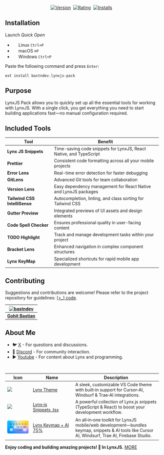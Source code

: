 <p align="center">
  <a href="https://marketplace.visualstudio.com/items?itemName=bastndev.lynxjs-pack"><img src="https://vsmarketplacebadges.dev/version-short/bastndev.lynxjs-pack.jpg?style=for-the-badge&colorA=009945&colorB=EEEEEE&color=000000&label=VERSION" alt="Version"></a>&nbsp;
  <a href="https://marketplace.visualstudio.com/items?itemName=bastndev.lynxjs-pack"><img src="https://vsmarketplacebadges.dev/rating-short/bastndev.lynxjs-pack.jpg?style=for-the-badge&colorA=009945&colorB=EEEEEE&color=000000&label=Rating" alt="Rating"></a>&nbsp;
  <a href="https://marketplace.visualstudio.com/items?itemName=bastndev.lynxjs-pack"><img src="https://vsmarketplacebadges.dev/installs-short/bastndev.lynxjs-pack.jpg?style=for-the-badge&colorA=009945&colorB=EEEEEE&color=000000&label=Installs" alt="Installs"></a>&nbsp;
</p>

## Installation

Launch _Quick Open_

- <img src="https://www.kernel.org/theme/images/logos/favicon.png" width=16 height=16/> Linux `Ctrl+P`
- <img src="https://developer.apple.com/favicon.ico" width=16 height=16/> macOS `⌘P`
- <img src="https://www.microsoft.com/favicon.ico" width=16 height=16/> Windows `Ctrl+P`

Paste the following command and press `Enter`:

```
ext install bastndev.lynxjs-pack
```

## Purpose

LynxJS Pack allows you to quickly set up all the essential tools for working with LynxJS. With a single click, you get everything you need to start building applications fast—no manual configuration required.

## Included Tools

| Tool                          | Benefit                                                            |
| ----------------------------- | ------------------------------------------------------------------ |
| **Lynx JS Snippets**          | Time-saving code snippets for LynxJS, React Native, and TypeScript |
| **Prettier**                  | Consistent code formatting across all your mobile projects         |
| **Error Lens**                | Real-time error detection for faster debugging                     |
| **GitLens**                   | Advanced Git tools for team collaboration                          |
| **Version Lens**              | Easy dependency management for React Native and LynxJS packages    |
| **Tailwind CSS IntelliSense** | Autocompletion, linting, and class sorting for Tailwind CSS        |
| **Gutter Preview**            | Integrated previews of UI assets and design elements               |
| **Code Spell Checker**        | Ensures professional quality in user-facing content                |
| **TODO Highlight**            | Track and manage development tasks within your project             |
| **Bracket Lens**              | Enhanced navigation in complex component structures                |
| **Lynx KeyMap**               | Specialized shortcuts for rapid mobile app development             |

## Contributing

Suggestions and contributions are welcome! Please refer to the project repository for guidelines: [[>\_] code](https://github.com/bastndev/lynxjs-pack).

| [![bastndev](https://github.com/bastndev.png?size=100)](https://github.com/bastndev) |
| :----------------------------------------------------------------------------------: |
|                   **[Gohit Bastian](https://github.com/bastndev)**                   |

## About Me

- 🐦 [X](https://twitter.com/bastndev) - For questions and discussions.
- 💬 [Discord](https://discord.com/invite/bgzvzP6aZH) - For community interaction.
- ▶️ [Youtube](https://www.youtube.com/@bastndev) - For content about Lynx and programming.

</br>

| Icon                                                                                                                                                | Name                                                                                                   | Description                                                                                                                                     |
| --------------------------------------------------------------------------------------------------------------------------------------------------- | ------------------------------------------------------------------------------------------------------ | ----------------------------------------------------------------------------------------------------------------------------------------------- |
| ![](https://bastndev.gallerycdn.vsassets.io/extensions/bastndev/lynx-theme/0.1.2/1744898058774/Microsoft.VisualStudio.Services.Icons.Default)       | [Lynx Theme](https://marketplace.visualstudio.com/items?itemName=bastndev.lynx-theme)                  | A sleek, customizable VS Code theme with built‑in support for Cursor‑AI, Windsurf & Trae‑AI integrations.                                       |
| ![](https://bastndev.gallerycdn.vsassets.io/extensions/bastndev/lynx-js-snippets/0.2.0/1745166683713/Microsoft.VisualStudio.Services.Icons.Default) | [Lynx‑js Snippets .tsx](https://marketplace.visualstudio.com/items?itemName=bastndev.lynx-js-snippets) | A powerful collection of Lynx.js snippets (TypeScript & React) to boost your development workflow.                                              |
| ![](https://raw.githubusercontent.com/bastndev/Lynx-Keymap/refs/heads/main/assets/images/icon2.png)                                                 | [Lynx Keymap + AI 75%](https://marketplace.visualstudio.com/items?itemName=bastndev.lynx-keymap)       | An all‑in‑one toolkit for LynxJS mobile/web development—bundles keymap, snippets & AI tools like Cursor AI, Windsurf, Trae AI, Firebase Studio. |

**Enjoy coding and building amazing projects! 🚀 In LynxJS.**
[MORE](https://marketplace.visualstudio.com/publishers/bastndev)
